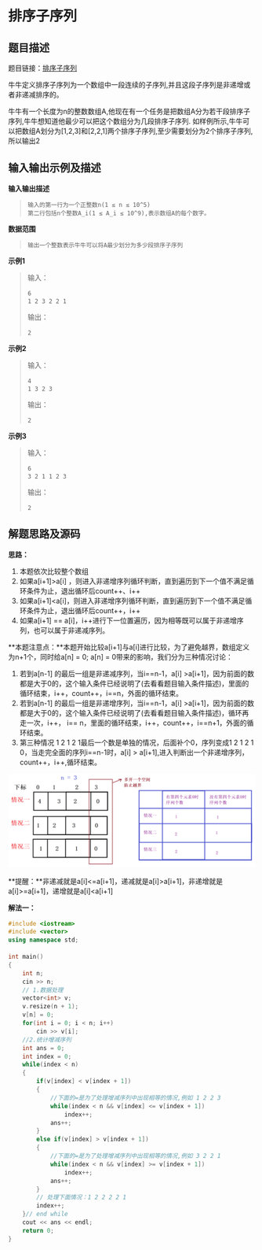 #  排序子序列

## 题目描述

题目链接：[排序子序列](https://www.nowcoder.com/questionTerminal/2d3f6ddd82da445d804c95db22dcc471?f=discussion)

牛牛定义排序子序列为一个数组中一段连续的子序列,并且这段子序列是非递增或者非递减排序的。

牛牛有一个长度为n的整数数组A,他现在有一个任务是把数组A分为若干段排序子序列,牛牛想知道他最少可以把这个数组分为几段排序子序列.
如样例所示,牛牛可以把数组A划分为[1,2,3]和[2,2,1]两个排序子序列,至少需要划分为2个排序子序列,所以输出2

## 输入输出示例及描述

**输入输出描述**

> ```
> 输入的第一行为一个正整数n(1 ≤ n ≤ 10^5)
> 第二行包括n个整数A_i(1 ≤ A_i ≤ 10^9),表示数组A的每个数字。
> ```

**数据范围**

> ```
> 输出一个整数表示牛牛可以将A最少划分为多少段排序子序列
> ```

**示例1**

>输入：
>
>```
>6
>1 2 3 2 2 1
>```
>
>输出：
>
>```
>2
>```

**示例2**

>输入：
>
>```
> 4 
> 1 3 2 3
>```
>
>输出：
>
>```
>2
>```

**示例3**

>输入：
>
>```
>6 
>3 2 1 1 2 3
>```
>
>输出：
>
>```
>2
>```



## 解题思路及源码

**思路：**

1. 本题依次比较整个数组
2. 如果a[i+1]>a[i] ，则进入非递增序列循环判断，直到遍历到下一个值不满足循环条件为止，退出循环后count++、i++
3. 如果a[i+1]<a[i]，则进入非递增序列循环判断，直到遍历到下一个值不满足循环条件为止，退出循环后count++，i++
4. 如果a[i+1] == a[i]，i++进行下一位置遍历，因为相等既可以属于非递增序列，也可以属于非递减序列。

**本题注意点：**本题开始比较a[i+1]与a[i]进行比较，为了避免越界，数组定义为n+1个，同时给a[n] = 0;
a[n] = 0带来的影响，我们分为三种情况讨论：

1. 若到a[n-1] 的最后一组是非递减序列，当i==n-1，a[i] >a[i+1]，因为前面的数都是大于0的，这个输入条件已经说明了(去看看题目输入条件描述)，里面的循环结束，i++，count++，i==n，外面的循环结束。
2. 若到a[n-1] 的最后一组是非递增序列，当i==n-1，a[i] >a[i+1]，因为前面的数都是大于0的，这个输入条件已经说明了(去看看题目输入条件描述)，循环再走一次，i++， i== n，里面的循环结束，i++，count++，i==n+1，外面的循环结束。
3. 第三种情况 1 2 1 2 1最后一个数是单独的情况，后面补个0，序列变成1 2 1 2 1 0，当走完全面的序列i==n-1时，a[i] > a[i+1],进入判断出一个非递增序列，count++，i++,循环结束。

![image-20210206122846277](https://raw.githubusercontent.com/gongruiyang/BlogImage/main/img/20210206122846.png)

**提醒：**非递减就是a[i]<=a[i+1]，递减就是a[i]>a[i+1]，非递增就是a[i]>=a[i+1]，递增就是a[i]<a[i+1]

**解法一：**

```cpp
#include <iostream>
#include <vector>
using namespace std;

int main()
{
    int n;
    cin >> n;
    // 1.数据处理
    vector<int> v;
    v.resize(n + 1);
    v[n] = 0;
    for(int i = 0; i < n; i++)
        cin >> v[i];
    //2.统计增减序列
    int ans = 0;
    int index = 0;
    while(index < n)
    {
        if(v[index] < v[index + 1])
        {
            //下面的=是为了处理增减序列中出现相等的情况,例如 1 2 2 3
            while(index < n && v[index] <= v[index + 1])
                index++;
            ans++;
        }
        else if(v[index] > v[index + 1])
        {
            //下面的=是为了处理增减序列中出现相等的情况,例如 3 2 2 1
            while(index < n && v[index] >= v[index + 1])
                index++;
            ans++;
        }
        // 处理下面情况：1 2 2 2 2 1
        index++;
    }// end while
    cout << ans << endl;
    return 0;
}
```